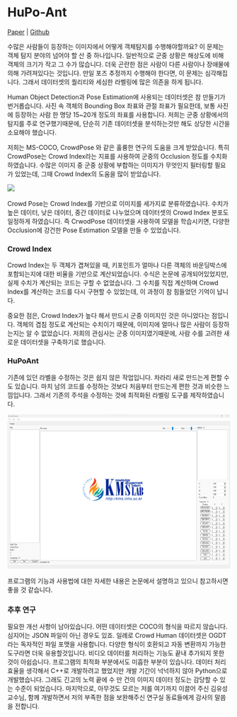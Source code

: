 # HuPo-Ant


[Paper](https://www.dbpia.co.kr/journal/articleDetail?nodeId=NODE12014926) | [Github](https://github.com/InhaKMS/HuPo-AnT)

수많은 사람들이 등장하는 이미지에서 어떻게 객체탐지를 수행해야할까요? 이 문제는 객체 탐지 분야의 넘어야 할 산 중 하나입니다. 일반적으로 군중 상황은 해상도에 비해 객체의 크기가 작고 그 수가 많습니다. 더욱 곤란한 점은 사람이 다른 사람이나 장애물에 의해 가려져있다는 것입니다. 만일 포즈 추정까지 수행해야 한다면, 이 문제는 심각해집니다. 그래서 데이터셋의 퀄리티와 세심한 라벨링에 많은 의존을 하게 됩니다. 

Human Object Detection과 Pose Estimation에 사용되는 데이터셋은 참 만들기가 번거롭습니다. 사진 속 객체의 Bounding Box 좌표와 관절 좌표가 필요한데,  보통 사진에 등장하는 사람 한 명당 15~20개 정도의 좌표를 사용합니다. 저희는 군중 상황에서의 탐지를 주로 연구했기때문에, 단순히 기존 데이터셋을 분석하는것만 해도 상당한 시간을 소요해야 했습니다. 

저희는 MS-COCO, CrowdPose 와 같은 훌륭한 연구의 도움을 크게 받았습니다. 특히 CrowdPose는 Crowd Index라는 지표를 사용하여 군중의 Occlusion 정도를 수치화하였습니다. 수많은 이미지 중 군중 상황에 부합하는 이미지가 무엇인지 필터링할 필요가 있었는데, 그때 Crowd Index의 도움을 많이 받았습니다. 


[![](https://github.com/jeffffffli/CrowdPose/raw/master/crowdpose.gif)](https://github.com/jeffffffli/CrowdPose/blob/master/crowdpose.gif)

Crowd Pose는 Crowd Index를 기반으로 이미지를 세가지로 분류하였습니다. 수치가 높은 데이터, 낮은 데이터, 중간 데이터로 나누었으며 데이터셋의 Crowd Index 분포도 일정하게 하였습니다. 즉 CrwodPose 데이터셋을 사용하여 모델을 학습시키면, 다양한 Occlusion에 강건한 Pose Estimation 모델을 만들 수 있었습니다. 

### Crowd Index

Crowd Index는 두 객체가 겹쳐있을 때, 키포인트가 얼마나 다른 객체의 바운딩박스에 포함되는지에 대한 비율을 기반으로 계산되었습니다. 수식은 논문에 공개되어있었지만, 실제 수치가 계산되는 코드는 구할 수 없었습니다. 그 수치를 직접 계산하며 Crowd Index를 계산하는 코드를 다시 구현할 수 있었는데, 이 과정이 참 힘들었던 기억이 납니다.

중요한 점은, Crowd Index가 높다 해서 만드시 군중 이미지인 것은 아니었다는 점입니다. 객체의 겹침 정도로 계산되는 수치이기 때문에, 이미지에 얼마나 많은 사람이 등장하는지는 알 수 없었습니다. 저희의 관심사는 군중 이미지였기때문에, 사람 수를 고려한 새로운 데이터셋을 구축하기로 했습니다. 

### HuPoAnt

기존에 있던 라벨을 수정하는 것은 쉽지 않은 작업입니다. 차라리 새로 만드는게 편할 수도 있습니다. 마치 남의 코드를 수정하는 것보다 처음부터 만드는게 편한 것과 비슷한 느낌입니다. 그래서 기존의 주석을 수정하는 것에 최적화된 라벨링 도구를 제작하였습니다. 


![hupoant2](images/hupoant_2.png)


프로그램의 기능과 사용법에 대한 자세한 내용은 논문에서 설명하고 있으니 참고하시면 좋을 것 같습니다. 
### 추후 연구

필요한 개선 사항이 남아있습니다. 어떤 데이터셋은 COCO의 형식을 따르지 않습니다. 심지어는 JSON 파일이 아닌 경우도 있죠. 일례로 Crowd Human 데이터셋은 OGDT라는 독자적인 파일 포맷을 사용합니다. 다양한 형식이 호환되고 자동 변환까지 가능한 도구라면 더욱 유용할것입니다. 비디오 데이터를 처리하는 기능도 끝내 추가되지 못한 것이 아쉽습니다. 
프로그램의 최적화 부분에서도 미흡한 부분이 있습니다. 데이터 처리 효율을 생각해서 C++로 개발하려고 했었지만 개발 기간이 넉넉하지 않아 Python으로 개발했습니다. 그래도 긴고의 노력 끝에 수 만 건의 이미지 데이터 정도는 감당할 수 있는 수준이 되었습니다. 
마지막으로, 아무것도 모르는 저를 여기까지 이끌어 주신 김유성 교수님, 함께 개발하면서 저의 부족한 점을 보완해주신 연구실 동료들에게 감사의 말씀을 전합니다. 
